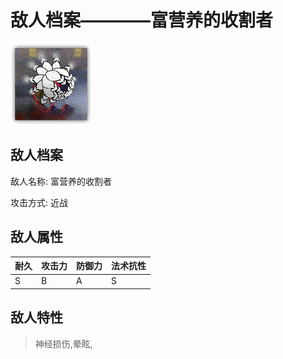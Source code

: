 # 敌人档案————富营养的收割者

![富营养的收割者](./eneIcons/富营养的收割者.png)

## 敌人档案

敌人名称: 富营养的收割者

攻击方式: 近战

## 敌人属性

| 耐久      | 攻击力  | 防御力 | 法术抗性 |
|---------|------|-----|------|
| S | B | A | S |

## 敌人特性
> 神经损伤,晕眩,
